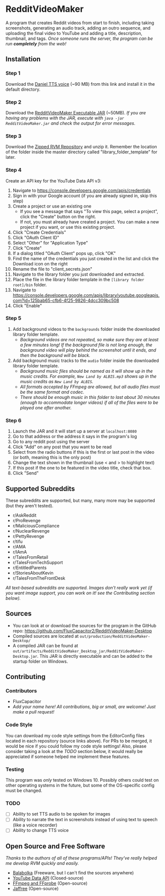 # RedditVideoMaker
A program that creates Reddit videos from start to finish, including taking screenshots, generating an audio track, adding an outro sequence, and uploading the final video to YouTube and adding a title, description, thumbnail, and tags.
*Once someone runs the server, the program can be run **completely** from the web!*
## Installation
### Step 1
Download the [Daniel TTS voice](https://github.com/FluxCapacitor2/RedditVideoMaker-Desktop/blob/master/Daniel%2022Khz%20MLG%20voice.exe?raw=true) (~90 MB) from this link and install it in the default directory.
### Step 2
Download the [RedditVideoMaker Executable JAR](https://github.com/FluxCapacitor2/RedditVideoMaker-Desktop/blob/master/out/artifacts/RedditVideoMaker_Desktop_jar/RedditVideoMaker-Desktop.jar?raw=true) (~50MB). *If you are having any problems with the JAR, execute with `java -jar RedditVideoMaker.jar` and check the output for error messages.*
### Step 3
Download the [Zipped RVM Repository](https://github.com/FluxCapacitor2/RedditVideoMaker-Desktop/archive/master.zip) and unzip it. Remember the location of the folder inside the master directory called "library_folder_template" for later.
### Step 4
Create an API key for the YouTube Data API v3:
1. Navigate to https://console.developers.google.com/apis/credentials
2. Sign in with your Google account (if you are already signed in, skip this step)
3. Create a project or use an existing one
   * If you see a message that says "To view this page, select a project", click the "Create" button on the right.
   * If not, you must already have created a project. You can make a new project if you want, or use this existing project.
4. Click "Create Credentials"
5. Click "OAuth Client ID"
6. Select "Other" for "Application Type"
7. Click "Create"
8. If a dialog titled "OAuth Client" pops up, click "OK"
9. Find the name of the credentials you just created in the list and click the Download icon on the right
10. Rename the file to "client_secrets.json"
11. Navigate to the library folder you just downloaded and extracted.
11. Place the file in the library folder template in the `[library folder root]/bin` folder.
12. Navigate to https://console.developers.google.com/apis/library/youtube.googleapis.com?id=125bab65-cfb6-4f25-9826-4dcc309bc508
13. Click "Enable"
### Step 5
1. Add background videos to the `backgrounds` folder inside the downloaded library folder template.
    * *Background videos are *not* repeated, so make sure they are at least a few minutes long! If the background file is not long enough, the background video will play behind the screenshot until it ends, and then the background will be black.*
2. Add background music tracks to the `audio` folder inside the downloaded library folder template.
    * *Background music files should be named as it will show up in the music credits. For example, `New Land by ALBIS.mp3` shows up in the music credits as `New Land by ALBIS`.*
    * *All formats accepted by FFmpeg are allowed, but all audio files must be the same format and codec.*
    * *There should be enough music in this folder to last about 30 minutes (enough to accommodate longer videos) if all of the files were to be played one after another.*
### Step 6
1. Launch the JAR and it will start up a server at `localhost:8080`
2. Go to that address or the address it says in the program's log
3. Go to any reddit post using the server
4. Click "Add" on any post that you want to be read
5. Select from the radio buttons if this is the first or last post in the video (or both, meaning this is the only post)
6. Change the text shown in the thumbnail (use < and > to highlight text)
7. If this post if the one to be featured in the video title, check that box.
8. Click "Send"
## Supported Subreddits
These subreddits are supported, but many, many more may be supported (but they aren't tested).
- r/AskReddit
- r/ProRevenge
- r/MaliciousCompliance
- r/NuclearRevenge
- r/PettyRevenge
- r/tifu
- r/AMA
- r/IAmA
- r/TalesFromRetail
- r/TalesFromTechSupport
- r/EntitledParents
- r/StoriesAboutKevin
- r/TalesFromTheFrontDesk

*All text-based subreddits are supported. Images don't really work yet (if you want image support, you can work on it! see the Contributing section below).*
## Sources
* You can look at or download the sources for the program in the GitHub repo: https://github.com/FluxCapacitor2/RedditVideoMaker-Desktop
* Compiled sources are located at `out/production/RedditVideoMaker-Desktop/`
* A compiled JAR can be found at `out/artifacts/RedditVideoMaker_Desktop_jar/RedditVideoMaker-Desktop.jar`. This JAR is directly executable and can be added to the startup folder on Windows.
## Contributing
### Contributors
* FluxCapacitor
* *Add your name here! All contributions, big or small, are welcome! Just make a pull request!*
### Code Style
You can download my code style settings from the EditorConfig files located in each repository (source links above). For PRs to be merged, it would be nice if you could follow my code style settings! Also, please consider taking a look at the *TODO* section below, it would really be appreciated if someone helped me implement these features.
### Testing
This program was *only* tested on Windows 10. Possibly others could test on other operating systems in the future, but some of the OS-specific config must be changed.
### TODO
- [ ] Ability to set TTS audio to be spoken for images
- [ ] Ability to narrate the text in screenshots instead of using text to speech (like a voice recorder)
- [ ] Ability to change TTS voice

## Open Source and Free Software
*Thanks to the authors of all of these programs/APIs! They've really helped me develop RVM quickly and easily.*
- [Balabolka](http://www.cross-plus-a.com/balabolka.htm) (Freeware, but I can't find the sources anywhere)
- [YouTube Data API](https://console.developers.google.com/apis/library/youtube.googleapis.com?id=125bab65-cfb6-4f25-9826-4dcc309bc508) (Closed-source)
- [FFmpeg and FFprobe](http://ffmpeg.org/) (Open-source)
- [Jaffree](https://github.com/kokorin/Jaffree) (Open-source)
